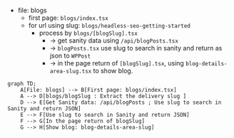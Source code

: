 - file: blogs
    - first page: `blogs/index.tsx`
    - for url using slug: `blogs/headless-seo-getting-started`
        - process by `blogs/[blogSlug].tsx`
            - -> get sanity data using `/api/blogPosts.tsx`
            - -> `blogPosts.tsx` use slug to search in sanity and return as json to `WPPost`
            - -> in the page return of `[blogSlug].tsx`, using `blog-details-area-slug.tsx` to show blog.
```mermaid
graph TD;
    A[File: blogs] --> B[First page: blogs/index.tsx]
    A --> D[blogs/blogSlug : Extract the delivery slug ]
    D --> E[Get Sanity data: /api/blogPosts ; Use slug to search in Sanity and return JSON]
    E --> F[Use slug to search in Sanity and return JSON]
    F --> G[In the page return of blogSlug]
    G --> H[Show blog: blog-details-area-slug]
```
